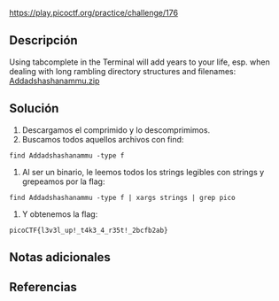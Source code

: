 https://play.picoctf.org/practice/challenge/176
## Descripción
Using tabcomplete in the Terminal will add years to your life, esp. when dealing with long rambling directory structures and filenames: [Addadshashanammu.zip](https://mercury.picoctf.net/static/9689f2b453ad5daeb73ca7534e4d1521/Addadshashanammu.zip)
## Solución
1. Descargamos el comprimido y lo descomprimimos.
2. Buscamos todos aquellos archivos con find:
```
find Addadshashanammu -type f
```
1. Al ser un binario, le leemos todos los strings legibles con strings y grepeamos por la flag:
```
find Addadshashanammu -type f | xargs strings | grep pico
```
1. Y obtenemos la flag:
```
picoCTF{l3v3l_up!_t4k3_4_r35t!_2bcfb2ab}
```

## Notas adicionales
## Referencias

